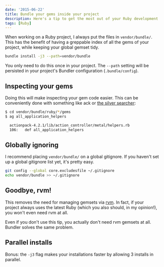 ```yaml
---
date: '2015-06-22'
title: Bundle your gems inside your project
description: Here's a tip to get the most out of your Ruby development experience.
tags: [Ruby]
---
```


When working on a Ruby project, I always put the files in `vendor/bundle/`. This has the benefit of having a greppable index of all the gems of your project, while keeping your global gemset tidy.

```bash
bundle install -j3 --path=vendor/bundle
```

<!-- {.-wide} -->

You only need to do this once in your project. The `--path` setting will be persisted in your project's Bundler configuration (`.bundle/config`).

<next-block title="Why would we want to do this?"></next-block>

## Inspecting your gems

Doing this will make inspecting your gem code easier. This can be conveniently done with something like ack or [the silver searcher]:

```bash
$ cd vendor/bundle/ruby/*/gems
$ ag all_application_helpers

  actionpack-4.2.1/lib/action_controller/metal/helpers.rb
  106:   def all_application_helpers
```

<next-block title="How do we ignore this from all repos?"></next-block>

## Globally ignoring

I recommend placing `vendor/bundle/` on a global gitignore. If you haven't set up a global gitignore list yet, it's pretty easy.

```bash
git config --global core.excludesfile ~/.gitignore
echo vendor/bundle >> ~/.gitignore
```

## Goodbye, rvm!

This removes the need for managing gemsets via [rvm]. In fact, if your project always uses the latest Ruby (which you also should, in my opinion!), you won't even need rvm at all.

Even if you don't use this tip, you actually don't need rvm gemsets at all. Bundler solves the same problem.

<next-block title="Bonus: let's speed up our installations!"></next-block>

## Parallel installs

Bonus: the `-j3` flag makes your installations faster by allowing 3 installs in parallel.

[rvm]: http://rvm.io/
[the silver searcher]: https://github.com/ggreer/the_silver_searcher
